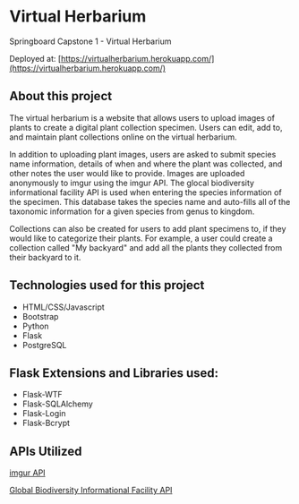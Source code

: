 # Virtual Herbarium
Springboard Capstone 1 - Virtual Herbarium

Deployed at: [https://virtualherbarium.herokuapp.com/](https://virtualherbarium.herokuapp.com/)

About this project
-

The virtual herbarium is a website that allows users to upload images of plants to create a digital plant collection specimen. Users can edit, add to, and maintain plant collections online on the virtual herbarium.

In addition to uploading plant images, users are asked to submit species name information, details of when and where the plant was collected, and other notes the user would like to provide. Images are uploaded anonymously to imgur using the imgur API. The glocal biodiversity informational facility API is used when entering the species information of the specimen. This database takes the species name and auto-fills all of the taxonomic information for a given species from genus to kingdom.

Collections can also be created for users to add plant specimens to, if they would like to categorize their plants. For example, a user could create a collection called "My backyard" and add all the plants they collected from their backyard to it.

Technologies used for this project
- 
- HTML/CSS/Javascript  
- Bootstrap  
- Python  
- Flask  
- PostgreSQL
  
Flask Extensions and Libraries used:
-
- Flask-WTF  
- Flask-SQLAlchemy
- Flask-Login
- Flask-Bcrypt


APIs Utilized
-

[imgur API](https://apidocs.imgur.com/?version=latest)

[Global Biodiversity Informational Facility API](https://www.gbif.org/developer/summary)

